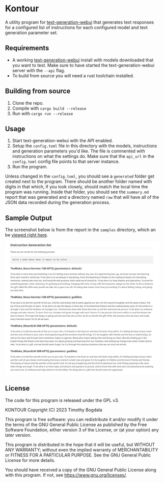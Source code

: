 # Kontour

A utility program for [text-generation-webui](https://github.com/oobabooga/text-generation-webui)
that generates text responses for a configured list of instructions for each
configured model and text generation parameter set.

## Requirements

* A working [text-generation-webui](https://github.com/oobabooga/text-generation-webui)
  install with models downloaded that you want to test. Make sure to have started
  the text-generation-webui server with the `--api` flag.
* To build from source you will need a rust toolchain installed.


## Building from source

1) Clone the repo.
2) Compile with `cargo build --release`
3) Run with `cargo run --release`


## Usage

1) Start text-generation-webui with the API enabled.
2) Setup the `config.toml` file in this directory with the models, instructions
and generation parameters you'd like. The file is commented with instructions
on what the settings do. Make sure that the `api_url` in the `config.toml` config 
file points to that server instance.
3) Run the program.

Unless changed in the `config.toml`, you should see a `generated` folder get created 
next to the program. There should be another folder named with digits in that
which, if you look closely, should match the local time the program was running. Inside
that folder, you should see the `summary.md` report that was generated and a directory
named `raw` that will have all of the JSON data recorded during the generation process.

## Sample Output

The screenshot below is from the report in the `samples` directory, which an be 
[viewed right here](/samples/summary.md).

![Screenshot of markdown summary report](/samples/Screenshot_summary_md.jpg?raw=true "Markdown summary report sample")


## License

The code for this program is released under the GPL v3.

KONTOUR  Copyright (C) 2023  Timothy Bogdala

This program is free software: you can redistribute it and/or modify
it under the terms of the GNU General Public License as published by
the Free Software Foundation, either version 3 of the License, or
(at your option) any later version.

This program is distributed in the hope that it will be useful,
but WITHOUT ANY WARRANTY; without even the implied warranty of
MERCHANTABILITY or FITNESS FOR A PARTICULAR PURPOSE.  See the
GNU General Public License for more details.

You should have received a copy of the GNU General Public License
along with this program.  If not, see <https://www.gnu.org/licenses/>.
